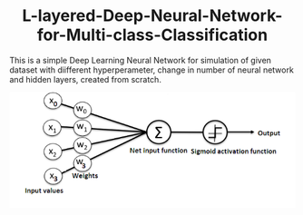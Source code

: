# <center>L-layered-Deep-Neural-Network-for-Multi-class-Classification</center>


This is a simple Deep Learning  Neural Network for simulation of given dataset with diifferent hyperperameter, change in number of neural network and hidden layers, created from scratch.


<img src="cover-image.png"/>
